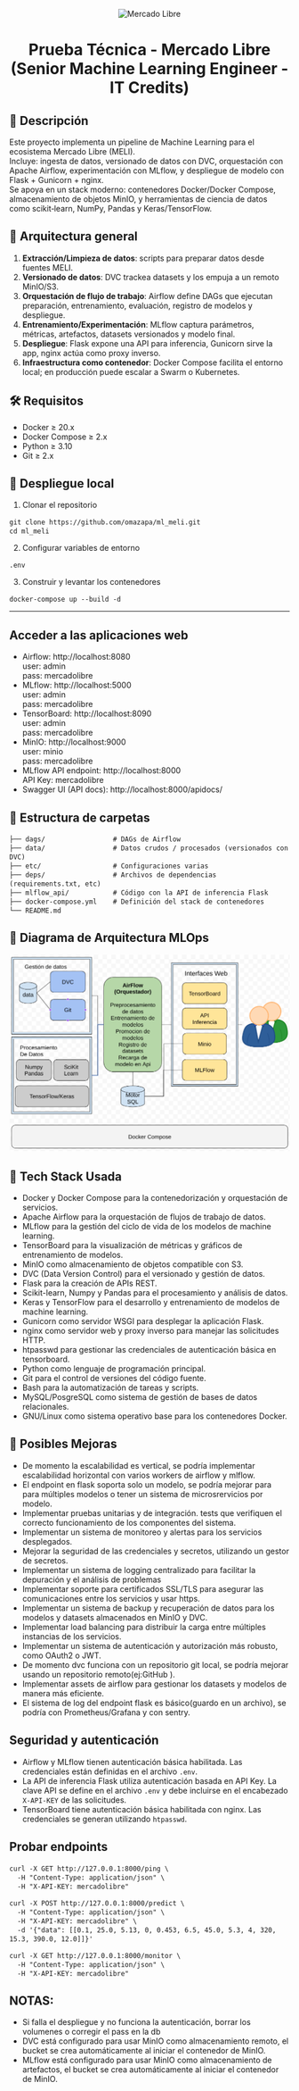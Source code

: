 <p align="center">
  <img src="https://http2.mlstatic.com/frontend-assets/ui-navigation/5.20.4/mercadolibre/logo__large_plus.png" alt="Mercado Libre" width="200"/>
</p>

<h1 align="center">Prueba Técnica - Mercado Libre  (Senior Machine Learning Engineer - IT Credits)</h1>


## 📌 Descripción  
Este proyecto implementa un pipeline de Machine Learning para el ecosistema Mercado Libre (MELI).  
Incluye: ingesta de datos, versionado de datos con DVC, orquestación con Apache Airflow, experimentación con MLflow, y despliegue de modelo con Flask + Gunicorn + nginx.  
Se apoya en un stack moderno: contenedores Docker/Docker Compose, almacenamiento de objetos MinIO, y herramientas de ciencia de datos como scikit‑learn, NumPy, Pandas y Keras/TensorFlow.

## 🧭 Arquitectura general  
1. **Extracción/Limpieza de datos**: scripts para preparar datos desde fuentes MELI.  
2. **Versionado de datos**: DVC trackea datasets y los empuja a un remoto MinIO/S3.  
3. **Orquestación de flujo de trabajo**: Airflow define DAGs que ejecutan preparación, entrenamiento, evaluación, registro de modelos y despliegue.  
4. **Entrenamiento/Experimentación**: MLflow captura parámetros, métricas, artefactos, datasets versionados y modelo final.  
5. **Despliegue**: Flask expone una API para inferencia, Gunicorn sirve la app, nginx actúa como proxy inverso.  
6. **Infraestructura como contenedor**: Docker Compose facilita el entorno local; en producción puede escalar a Swarm o Kubernetes.

## 🛠️ Requisitos  
- Docker ≥ 20.x  
- Docker Compose ≥ 2.x  
- Python ≥ 3.10  
- Git ≥ 2.x

## 🚀 Despliegue local
1. Clonar el repositorio  
```
git clone https://github.com/omazapa/ml_meli.git
cd ml_meli
```
2. Configurar variables de entorno  
```
.env
```
3. Construir y levantar los contenedores  
```
docker-compose up --build -d
```

---

## Acceder a las aplicaciones web
- Airflow: http://localhost:8080  
  user: admin  
  pass: mercadolibre
- MLflow: http://localhost:5000  
  user: admin  
  pass: mercadolibre
- TensorBoard: http://localhost:8090  
  user: admin  
  pass: mercadolibre
- MinIO: http://localhost:9000  
  user: minio  
  pass: mercadolibre
- MLflow API endpoint: http://localhost:8000  
  API Key: mercadolibre
- Swagger UI (API docs): http://localhost:8000/apidocs/

## 📂 Estructura de carpetas
```
├── dags/                 # DAGs de Airflow
├── data/                 # Datos crudos / procesados (versionados con DVC)
├── etc/                  # Configuraciones varias
├── deps/                 # Archivos de dependencias (requirements.txt, etc)
├── mlflow_api/           # Código con la API de inferencia Flask
├── docker-compose.yml    # Definición del stack de contenedores
└── README.md
```
## 🧭 Diagrama de Arquitectura MLOps

![Diagrama MLOps — ML MELI](docs/mlops-architecture.png)

## 🧰 Tech Stack Usada
* Docker y Docker Compose para la contenedorización y orquestación de servicios.
* Apache Airflow para la orquestación de flujos de trabajo de datos.
* MLflow para la gestión del ciclo de vida de los modelos de machine learning.
* TensorBoard para la visualización de métricas y gráficos de entrenamiento de modelos.
* MinIO como almacenamiento de objetos compatible con S3.
* DVC (Data Version Control) para el versionado y gestión de datos.
* Flask para la creación de APIs REST.
* Scikit-learn, Numpy y Pandas para el procesamiento y análisis de datos.
* Keras y TensorFlow para el desarrollo y entrenamiento de modelos de machine learning.
* Gunicorn como servidor WSGI para desplegar la aplicación Flask.
* nginx como servidor web y proxy inverso para manejar las solicitudes HTTP.
* htpasswd para gestionar las credenciales de autenticación básica en tensorboard.
* Python como lenguaje de programación principal.
* Git para el control de versiones del código fuente.
* Bash para la automatización de tareas y scripts.
* MySQL/PosgreSQL como sistema de gestión de bases de datos relacionales.
* GNU/Linux como sistema operativo base para los contenedores Docker.


## 🚀 Posibles Mejoras

* De momento la escalabilidad es vertical, se podría implementar escalabilidad horizontal con varios workers de airflow y mlflow.
* El endpoint en flask soporta solo un modelo, se podría mejorar para para múltiples modelos o tener un sistema de microsrervicios por modelo.
* Implementar pruebas unitarias y de integración. tests que verifiquen el correcto funcionamiento de los componentes del sistema.
* Implementar un sistema de monitoreo y alertas para los servicios desplegados.
* Mejorar la seguridad de las credenciales y secretos, utilizando un gestor de secretos.
* Implementar un sistema de logging centralizado para facilitar la depuración y el análisis de problemas
* Implementar soporte para certificados SSL/TLS para asegurar las comunicaciones entre los servicios y usar https.
* Implementar un sistema de backup y recuperación de datos para los modelos y datasets almacenados en MinIO y DVC.
* Implementar load balancing para distribuir la carga entre múltiples instancias de los servicios.
* Implementar un sistema de autenticación y autorización más robusto, como OAuth2 o JWT.
* De momento dvc funciona con un repositorio git local, se podría mejorar usando un repositorio remoto(ej:GitHub ).
* Implementar assets de airflow para gestionar los datasets y modelos de manera más eficiente.
* El sistema de log del endpoint flask es básico(guardo en un archivo), se podría con Prometheus/Grafana y con sentry.

## Seguridad y autenticación
* Airflow y MLflow tienen autenticación básica habilitada. Las credenciales están definidas en el archivo `.env`.
* La API de inferencia Flask utiliza autenticación basada en API Key. La clave API se define en el archivo `.env` y debe incluirse en el encabezado `X-API-KEY` de las solicitudes.
* TensorBoard tiene autenticación básica habilitada con nginx. Las credenciales se generan utilizando `htpasswd`.

## Probar endpoints
```
curl -X GET http://127.0.0.1:8000/ping \
  -H "Content-Type: application/json" \
  -H "X-API-KEY: mercadolibre"
```

```
curl -X POST http://127.0.0.1:8000/predict \
  -H "Content-Type: application/json" \
  -H "X-API-KEY: mercadolibre" \
  -d '{"data": [[0.1, 25.0, 5.13, 0, 0.453, 6.5, 45.0, 5.3, 4, 320, 15.3, 390.0, 12.0]]}'
```

```
curl -X GET http://127.0.0.1:8000/monitor \
  -H "Content-Type: application/json" \
  -H "X-API-KEY: mercadolibre"
```

## NOTAS:

* Si falla el despliegue y no funciona la autenticación, borrar los volumenes o corregir el pass en la db
* DVC está configurado para usar MinIO como almacenamiento remoto, el bucket se crea automáticamente al iniciar el contenedor de MinIO.
* MLflow está configurado para usar MinIO como almacenamiento de artefactos, el bucket se crea automáticamente al iniciar el contenedor de MinIO.


